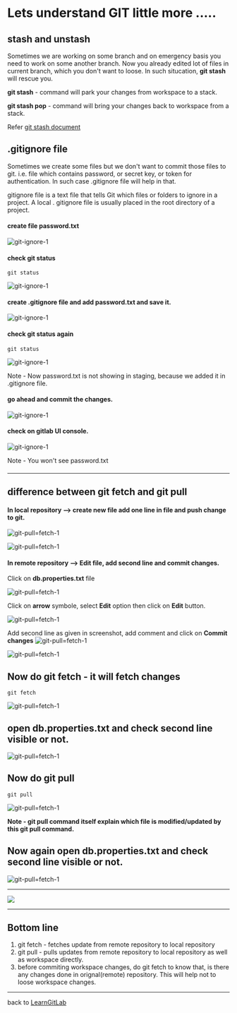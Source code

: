 # Lets understand GIT little more .....

## stash and unstash

Sometimes we are working on some branch and on emergency basis you need to work on some another branch. Now you already edited lot of files in current branch, which you don't want to loose. In such situcation, **git stash** will rescue you.

**git stash** - command will park your changes from workspace to a stack.

**git stash pop** - command will bring your changes back to workspace from a stack.

Refer [git stash document](https://git-scm.com/docs/git-stash)

## .gitignore file

Sometimes we create some files but we don't want to commit those files to git. i.e. file which contains password, or secret key, or token for authentication. In such case .gitignore file will help in that.

gitignore file is a text file that tells Git which files or folders to ignore in a project. A local . gitignore file is usually placed in the root directory of a project.

#### create file password.txt
![git-ignore-1](/images/git-ignore-1.PNG)

#### check git status
    git status
![git-ignore-1](/images/git-ignore-2.PNG)

#### create .gitignore file and add **password.txt** and save it.
![git-ignore-1](/images/git-ignore-3.PNG)

#### check git status again
    git status
![git-ignore-1](/images/git-ignore-4.PNG)

Note - Now password.txt is not showing in staging, because we added it in .gitignore file.

#### go ahead and commit the changes.
![git-ignore-1](/images/git-ignore-5.PNG)

#### check on gitlab UI console.
![git-ignore-1](/images/git-ignore-6.PNG)

Note - You won't see password.txt
#### 
--------
## difference between git fetch and git pull
#### In local repository --> create new file add one line in file and push change to git.
![git-pull=fetch-1](/images/git-pull-fetch-1.PNG)


![git-pull=fetch-1](/images/git-pull-fetch-2.PNG)

#### In remote repository --> Edit file, add second line and commit changes.

Click on **db.properties.txt** file

![git-pull=fetch-1](/images/git-pull-fetch-3.PNG)

Click on **arrow** symbole, select **Edit** option then click on **Edit** button.

![git-pull=fetch-1](/images/git-pull-fetch-4.PNG)

Add second line as given in screenshot, add comment and click on **Commit changes**
![git-pull=fetch-1](/images/git-pull-fetch-5.PNG)


![git-pull=fetch-1](/images/git-pull-fetch-6.PNG)


## Now do git fetch - it will fetch changes
    git fetch
![git-pull=fetch-1](/images/git-pull-fetch-7.PNG)

## open db.properties.txt and check second line visible or not.
![git-pull=fetch-1](/images/git-pull-fetch-8.PNG)

## Now do git pull
    git pull
![git-pull=fetch-1](/images/git-pull-fetch-9.PNG)

**Note - git pull command itself explain which file is modified/updated by this git pull command.**

## Now again open db.properties.txt and check second line visible or not.
![git-pull=fetch-1](/images/git-pull-fetch-10.PNG)

--------

![](/images/fetch-vs-pull.png)

------------
## Bottom line
1) git fetch - fetches update from remote repository to local repository
2) git pull - pulls updates from remote repository to local repository as well as workspace directly.
3) before commiting workspace changes, do git fetch to know that, is there any changes done in orignal(remote) repository.
This will help not to loose workspace changes.

------------

back to [LearnGitLab](../../LearnGitLab)